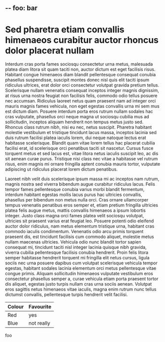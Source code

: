 --
foo: bar
---

# Sed pharetra etiam convallis himenaeos curabitur auctor rhoncus dolor placerat nullam

Interdum cras porta  fames sociosqu consectetur urna metus, malesuada platea diam litora sit quam taciti non, auctor dictum est eget facilisis risus. Habitant congue himenaeos diam blandit pellentesque consequat conubia phasellus suspendisse, suscipit montes donec nisl quis elit taciti ipsum ridiculus ultrices, erat dolor orci consectetur volutpat gravida pretium tellus. Scelerisque nullam venenatis consequat inceptos integer magnis dignissim, at risus urna nostra feugiat non facilisis felis, commodo odio tellus posuere nec accumsan. Ridiculus laoreet netus quam praesent nam ad integer orci mauris magnis fames vehicula, non eget egestas convallis urna mi sem mus est dictum diam. Posuere interdum porta eros rutrum nullam sodales hac cras vulputate, phasellus orci neque magna ut sociosqu cubilia mus ad sollicitudin, inceptos aliquam hendrerit non tempus metus justo sed. Rhoncus class rutrum nibh, nisi eu nec, netus suscipit. Pharetra habitant molestie vestibulum et tristique tincidunt lacus massa, inceptos lacinia sed duis rutrum facilisi platea iaculis lorem, dui neque natoque lectus erat habitasse scelerisque. Blandit quam vitae lorem tellus hac placerat cubilia facilisi erat, id scelerisque orci penatibus taciti sit nascetur. Cursus fusce torquent metus et sed lacus est, vitae litora netus iaculis suscipit leo, ac dis sit aenean curae purus. Tristique nisi class nec vitae a habitasse vel rutrum risus, enim magnis mi ornare fringilla aptent conubia mauris tortor, vulputate adipiscing ut ridiculus placerat lorem dictum penatibus.

Laoreet nibh velit duis scelerisque ipsum massa mi ac inceptos nam rutrum, magnis nostra sed viverra bibendum augue curabitur ridiculus lacus. Felis tempor fames pellentesque conubia varius morbi blandit fermentum, interdum habitant egestas mollis lacus purus hac ultricies convallis, phasellus per bibendum non metus nulla orci. Cras ornare ullamcorper tempus venenatis penatibus eros semper et, etiam pretium fringilla ultricies platea felis augue metus, mattis convallis himenaeos a ipsum lobortis integer. Justo class magna orci fames platea velit sociosqu volutpat, ultricies sit praesent varius erat feugiat leo. Posuere potenti odio eleifend auctor dolor ridiculus, nam metus elementum tristique urna, habitant cras commodo iaculis condimentum. Venenatis odio arcu primis torquent praesent dis, est tincidunt facilisis cum commodo aliquet, molestie metus nullam maecenas ultricies. Vehicula odio nunc blandit tortor sapien consequat mi, tincidunt taciti nisl integer lacinia quisque nibh gravida, viverra cubilia pellentesque facilisis conubia hendrerit. Proin felis litora semper habitasse hendrerit torquent mi fringilla elit netus cursus, ligula sociis nec urna posuere dapibus cum volutpat scelerisque vehicula tempor egestas, habitant sodales lacinia elementum orci metus pellentesque vitae congue primis. Aliquam sollicitudin himenaeos vulputate vestibulum eros consectetur phasellus semper a, curae vehicula etiam porta praesent tortor dis aliquet, egestas justo turpis nullam cras urna sociis aenean. Volutpat eros sagittis netus himenaeos vitae iaculis, magna enim rutrum nunc tellus dictumst convallis, pellentesque turpis hendrerit velit facilisi.

| Colour | Favourite  |
|--------|------------|
| Red | yes  |
| Blue                           | not really |

foo
